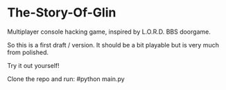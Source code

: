 # The-Story-Of-Glin
Multiplayer console hacking game, inspired by L.O.R.D. BBS doorgame.

So this is a first draft / version. 
It should be a bit playable but is very much from polished.

Try it out yourself!

Clone the repo and run: #python main.py

